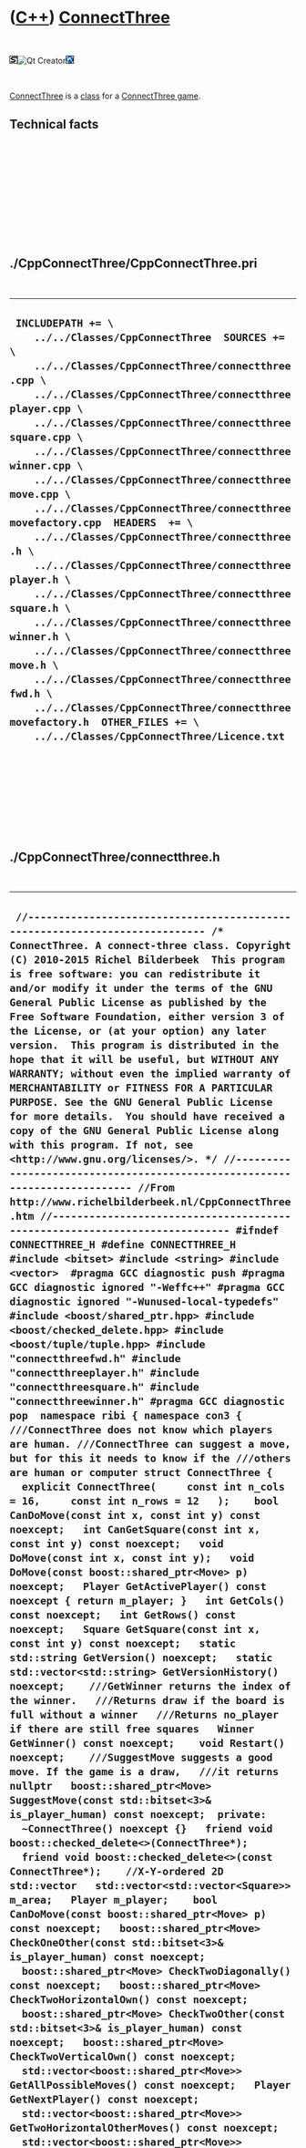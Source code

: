 



 

 

 

 

 

([C++](Cpp.md)) [ConnectThree](CppConnectThree.md)
====================================================

 

![STL](PicStl.png)![Qt
Creator](PicQtCreator.png)![Lubuntu](PicLubuntu.png)

 

[ConnectThree](CppConnectThree.md) is a [class](CppClass.md) for a
[ConnectThree game](GameConnectThree.md).

Technical facts
---------------

 

 

 

 

 

 

./CppConnectThree/CppConnectThree.pri
-------------------------------------

 

  ------------------------------------------------------------------------------------------------------------------------------------------------------------------------------------------------------------------------------------------------------------------------------------------------------------------------------------------------------------------------------------------------------------------------------------------------------------------------------------------------------------------------------------------------------------------------------------------------------------------------------------------------------------------------------------------------------------------------------------------------------------------------------------------------------------------------------------------------------------------------------------------------------------------------
  ` INCLUDEPATH += \     ../../Classes/CppConnectThree  SOURCES += \     ../../Classes/CppConnectThree/connectthree.cpp \     ../../Classes/CppConnectThree/connectthreeplayer.cpp \     ../../Classes/CppConnectThree/connectthreesquare.cpp \     ../../Classes/CppConnectThree/connectthreewinner.cpp \     ../../Classes/CppConnectThree/connectthreemove.cpp \     ../../Classes/CppConnectThree/connectthreemovefactory.cpp  HEADERS  += \     ../../Classes/CppConnectThree/connectthree.h \     ../../Classes/CppConnectThree/connectthreeplayer.h \     ../../Classes/CppConnectThree/connectthreesquare.h \     ../../Classes/CppConnectThree/connectthreewinner.h \     ../../Classes/CppConnectThree/connectthreemove.h \     ../../Classes/CppConnectThree/connectthreefwd.h \     ../../Classes/CppConnectThree/connectthreemovefactory.h  OTHER_FILES += \     ../../Classes/CppConnectThree/Licence.txt`
  ------------------------------------------------------------------------------------------------------------------------------------------------------------------------------------------------------------------------------------------------------------------------------------------------------------------------------------------------------------------------------------------------------------------------------------------------------------------------------------------------------------------------------------------------------------------------------------------------------------------------------------------------------------------------------------------------------------------------------------------------------------------------------------------------------------------------------------------------------------------------------------------------------------------------

 

 

 

 

 

./CppConnectThree/connectthree.h
--------------------------------

 

  -----------------------------------------------------------------------------------------------------------------------------------------------------------------------------------------------------------------------------------------------------------------------------------------------------------------------------------------------------------------------------------------------------------------------------------------------------------------------------------------------------------------------------------------------------------------------------------------------------------------------------------------------------------------------------------------------------------------------------------------------------------------------------------------------------------------------------------------------------------------------------------------------------------------------------------------------------------------------------------------------------------------------------------------------------------------------------------------------------------------------------------------------------------------------------------------------------------------------------------------------------------------------------------------------------------------------------------------------------------------------------------------------------------------------------------------------------------------------------------------------------------------------------------------------------------------------------------------------------------------------------------------------------------------------------------------------------------------------------------------------------------------------------------------------------------------------------------------------------------------------------------------------------------------------------------------------------------------------------------------------------------------------------------------------------------------------------------------------------------------------------------------------------------------------------------------------------------------------------------------------------------------------------------------------------------------------------------------------------------------------------------------------------------------------------------------------------------------------------------------------------------------------------------------------------------------------------------------------------------------------------------------------------------------------------------------------------------------------------------------------------------------------------------------------------------------------------------------------------------------------------------------------------------------------------------------------------------------------------------------------------------------------------------------------------------------------------------------------------------------------------------------------------------------------------------------------------------------------------------------------------------------------------------------------------------------------------------------------------------------------------------------------------------------------------------------------------------------------------------------------------------------------------------------------------------------------------------------------------------------------------------------------------------------------------------------------------------------------------------------------------------------------------------------------------------------------------------------------------------------------------------------------------------------------------------------------------------------------------------------------------------------------------------------------------------------------------------------------------------------------------------------------------------------------------------------------------------------------------------------------------------------------------------------------------------------------------------------------------------------------------------
  ` //--------------------------------------------------------------------------- /* ConnectThree. A connect-three class. Copyright (C) 2010-2015 Richel Bilderbeek  This program is free software: you can redistribute it and/or modify it under the terms of the GNU General Public License as published by the Free Software Foundation, either version 3 of the License, or (at your option) any later version.  This program is distributed in the hope that it will be useful, but WITHOUT ANY WARRANTY; without even the implied warranty of MERCHANTABILITY or FITNESS FOR A PARTICULAR PURPOSE. See the GNU General Public License for more details.  You should have received a copy of the GNU General Public License along with this program. If not, see <http://www.gnu.org/licenses/>. */ //--------------------------------------------------------------------------- //From http://www.richelbilderbeek.nl/CppConnectThree.htm //--------------------------------------------------------------------------- #ifndef CONNECTTHREE_H #define CONNECTTHREE_H  #include <bitset> #include <string> #include <vector>  #pragma GCC diagnostic push #pragma GCC diagnostic ignored "-Weffc++" #pragma GCC diagnostic ignored "-Wunused-local-typedefs" #include <boost/shared_ptr.hpp> #include <boost/checked_delete.hpp> #include <boost/tuple/tuple.hpp> #include "connectthreefwd.h" #include "connectthreeplayer.h" #include "connectthreesquare.h" #include "connectthreewinner.h" #pragma GCC diagnostic pop  namespace ribi { namespace con3 {  ///ConnectThree does not know which players are human. ///ConnectThree can suggest a move, but for this it needs to know if the ///others are human or computer struct ConnectThree {   explicit ConnectThree(     const int n_cols = 16,     const int n_rows = 12   );    bool CanDoMove(const int x, const int y) const noexcept;   int CanGetSquare(const int x, const int y) const noexcept;   void DoMove(const int x, const int y);   void DoMove(const boost::shared_ptr<Move> p) noexcept;   Player GetActivePlayer() const noexcept { return m_player; }   int GetCols() const noexcept;   int GetRows() const noexcept;   Square GetSquare(const int x, const int y) const noexcept;   static std::string GetVersion() noexcept;   static std::vector<std::string> GetVersionHistory() noexcept;    ///GetWinner returns the index of the winner.   ///Returns draw if the board is full without a winner   ///Returns no_player if there are still free squares   Winner GetWinner() const noexcept;    void Restart() noexcept;    ///SuggestMove suggests a good move. If the game is a draw,   ///it returns nullptr   boost::shared_ptr<Move> SuggestMove(const std::bitset<3>& is_player_human) const noexcept;  private:   ~ConnectThree() noexcept {}   friend void boost::checked_delete<>(ConnectThree*);   friend void boost::checked_delete<>(const ConnectThree*);    //X-Y-ordered 2D std::vector   std::vector<std::vector<Square>> m_area;   Player m_player;    bool CanDoMove(const boost::shared_ptr<Move> p) const noexcept;   boost::shared_ptr<Move> CheckOneOther(const std::bitset<3>& is_player_human) const noexcept;   boost::shared_ptr<Move> CheckTwoDiagonally() const noexcept;   boost::shared_ptr<Move> CheckTwoHorizontalOwn() const noexcept;   boost::shared_ptr<Move> CheckTwoOther(const std::bitset<3>& is_player_human) const noexcept;   boost::shared_ptr<Move> CheckTwoVerticalOwn() const noexcept;   std::vector<boost::shared_ptr<Move>> GetAllPossibleMoves() const noexcept;   Player GetNextPlayer() const noexcept;   std::vector<boost::shared_ptr<Move>> GetTwoHorizontalOtherMoves() const noexcept;   std::vector<boost::shared_ptr<Move>> GetTwoVerticalOtherMoves() const noexcept;   bool IsPlayerHuman(const Player player, const std::bitset<3>& is_player_human) const noexcept;   boost::shared_ptr<Move> MakeRandomMove() const noexcept;   Square PlayerToSquare(const Player player) const noexcept;   Player SquareToPlayer(const Square square) const noexcept;   Winner SquareToWinner(const Square square) const noexcept;   #ifndef NDEBUG   static void Test() noexcept;   #endif };  std::ostream& operator<<(std::ostream& os, const ConnectThree& c);  } //~namespace con3 } //~namespace ribi  #endif // CONNECTTHREE_H`
  -----------------------------------------------------------------------------------------------------------------------------------------------------------------------------------------------------------------------------------------------------------------------------------------------------------------------------------------------------------------------------------------------------------------------------------------------------------------------------------------------------------------------------------------------------------------------------------------------------------------------------------------------------------------------------------------------------------------------------------------------------------------------------------------------------------------------------------------------------------------------------------------------------------------------------------------------------------------------------------------------------------------------------------------------------------------------------------------------------------------------------------------------------------------------------------------------------------------------------------------------------------------------------------------------------------------------------------------------------------------------------------------------------------------------------------------------------------------------------------------------------------------------------------------------------------------------------------------------------------------------------------------------------------------------------------------------------------------------------------------------------------------------------------------------------------------------------------------------------------------------------------------------------------------------------------------------------------------------------------------------------------------------------------------------------------------------------------------------------------------------------------------------------------------------------------------------------------------------------------------------------------------------------------------------------------------------------------------------------------------------------------------------------------------------------------------------------------------------------------------------------------------------------------------------------------------------------------------------------------------------------------------------------------------------------------------------------------------------------------------------------------------------------------------------------------------------------------------------------------------------------------------------------------------------------------------------------------------------------------------------------------------------------------------------------------------------------------------------------------------------------------------------------------------------------------------------------------------------------------------------------------------------------------------------------------------------------------------------------------------------------------------------------------------------------------------------------------------------------------------------------------------------------------------------------------------------------------------------------------------------------------------------------------------------------------------------------------------------------------------------------------------------------------------------------------------------------------------------------------------------------------------------------------------------------------------------------------------------------------------------------------------------------------------------------------------------------------------------------------------------------------------------------------------------------------------------------------------------------------------------------------------------------------------------------------------------------------------------------------------------------------

 

 

 

 

 

./CppConnectThree/connectthree.cpp
----------------------------------

 

  ----------------------------------------------------------------------------------------------------------------------------------------------------------------------------------------------------------------------------------------------------------------------------------------------------------------------------------------------------------------------------------------------------------------------------------------------------------------------------------------------------------------------------------------------------------------------------------------------------------------------------------------------------------------------------------------------------------------------------------------------------------------------------------------------------------------------------------------------------------------------------------------------------------------------------------------------------------------------------------------------------------------------------------------------------------------------------------------------------------------------------------------------------------------------------------------------------------------------------------------------------------------------------------------------------------------------------------------------------------------------------------------------------------------------------------------------------------------------------------------------------------------------------------------------------------------------------------------------------------------------------------------------------------------------------------------------------------------------------------------------------------------------------------------------------------------------------------------------------------------------------------------------------------------------------------------------------------------------------------------------------------------------------------------------------------------------------------------------------------------------------------------------------------------------------------------------------------------------------------------------------------------------------------------------------------------------------------------------------------------------------------------------------------------------------------------------------------------------------------------------------------------------------------------------------------------------------------------------------------------------------------------------------------------------------------------------------------------------------------------------------------------------------------------------------------------------------------------------------------------------------------------------------------------------------------------------------------------------------------------------------------------------------------------------------------------------------------------------------------------------------------------------------------------------------------------------------------------------------------------------------------------------------------------------------------------------------------------------------------------------------------------------------------------------------------------------------------------------------------------------------------------------------------------------------------------------------------------------------------------------------------------------------------------------------------------------------------------------------------------------------------------------------------------------------------------------------------------------------------------------------------------------------------------------------------------------------------------------------------------------------------------------------------------------------------------------------------------------------------------------------------------------------------------------------------------------------------------------------------------------------------------------------------------------------------------------------------------------------------------------------------------------------------------------------------------------------------------------------------------------------------------------------------------------------------------------------------------------------------------------------------------------------------------------------------------------------------------------------------------------------------------------------------------------------------------------------------------------------------------------------------------------------------------------------------------------------------------------------------------------------------------------------------------------------------------------------------------------------------------------------------------------------------------------------------------------------------------------------------------------------------------------------------------------------------------------------------------------------------------------------------------------------------------------------------------------------------------------------------------------------------------------------------------------------------------------------------------------------------------------------------------------------------------------------------------------------------------------------------------------------------------------------------------------------------------------------------------------------------------------------------------------------------------------------------------------------------------------------------------------------------------------------------------------------------------------------------------------------------------------------------------------------------------------------------------------------------------------------------------------------------------------------------------------------------------------------------------------------------------------------------------------------------------------------------------------------------------------------------------------------------------------------------------------------------------------------------------------------------------------------------------------------------------------------------------------------------------------------------------------------------------------------------------------------------------------------------------------------------------------------------------------------------------------------------------------------------------------------------------------------------------------------------------------------------------------------------------------------------------------------------------------------------------------------------------------------------------------------------------------------------------------------------------------------------------------------------------------------------------------------------------------------------------------------------------------------------------------------------------------------------------------------------------------------------------------------------------------------------------------------------------------------------------------------------------------------------------------------------------------------------------------------------------------------------------------------------------------------------------------------------------------------------------------------------------------------------------------------------------------------------------------------------------------------------------------------------------------------------------------------------------------------------------------------------------------------------------------------------------------------------------------------------------------------------------------------------------------------------------------------------------------------------------------------------------------------------------------------------------------------------------------------------------------------------------------------------------------------------------------------------------------------------------------------------------------------------------------------------------------------------------------------------------------------------------------------------------------------------------------------------------------------------------------------------------------------------------------------------------------------------------------------------------------------------------------------------------------------------------------------------------------------------------------------------------------------------------------------------------------------------------------------------------------------------------------------------------------------------------------------------------------------------------------------------------------------------------------------------------------------------------------------------------------------------------------------------------------------------------------------------------------------------------------------------------------------------------------------------------------------------------------------------------------------------------------------------------------------------------------------------------------------------------------------------------------------------------------------------------------------------------------------------------------------------------------------------------------------------------------------------------------------------------------------------------------------------------------------------------------------------------------------------------------------------------------------------------------------------------------------------------------------------------------------------------------------------------------------------------------------------------------------------------------------------------------------------------------------------------------------------------------------------------------------------------------------------------------------------------------------------------------------------------------------------------------------------------------------------------------------------------------------------------------------------------------------------------------------------------------------------------------------------------------------------------------------------------------------------------------------------------------------------------------------------------------------------------------------------------------------------------------------------------------------------------------------------------------------------------------------------------------------------------------------------------------------------------------------------------------------------------------------------------------------------------------------------------------------------------------------------------------------------------------------------------------------------------------------------------------------------------------------------------------------------------------------------------------------------------------------------------------------------------------------------------------------------------------------------------------------------------------------------------------------------------------------------------------------------------------------------------------------------------------------------------------------------------------------------------------------------------------------------------------------------------------------------------------------------------------------------------------------------------------------------------------------------------------------------------------------------------------------------------------------------------------------------------------------------------------------------------------------------------------------------------------------------------------------------------------------------------------------------------------------------------------------------------------------------------------------------------------------------------------------------------------------------------------------------------------------------------------------------------------------------------------------------------------------------------------------------------------------------------------------------------------------------------------------------------------------------------------------------------------------------------------------------------------------------------------------------------------------------------------------------------------------------------------------------------------------------------------------------------------------------------------------------------------------------------------------------------------------------------------------------------------------------------------------------------------------------------------------------------------------------------------------------------------------------------------------------------------------------------------------------------------------------------------------------------------------------------------------------------------------------------------------------------------------------------------------------------------------------------------------------------------------------------------------------------------------------------------------------------------------------------------------------------------------------------------------------------------------------------------------------------------------------------------------------------------------------------------------------------------------------------------------------------------------------------------------------------------------------------------------------------------------------------------------------------------------------------------------------------------------------------------------------------------------------------------------------------------------------------------------------------------------------------------------------------------------------------------------------------------------------------------------------------------------------------------------------------------------------------------------------------------------------------------------------------------------------------------------------------------------------------------------------------------------------------------------------------------------------------------------------------------------------------------------------------------------------------------------------------------------------------------------------------------------------------------------------------------------------------------------------------------------------------------------------------------------------------------------------------------------------------------------------------------------------------------------------------------------------------------------------------------------------------------------------------------------------------------------------------------------------------------------------------------------------------------------------------------------------------------------------------------------------------------------------------------------------------------------------------------------------------------------------------------------------------------------------------------------------------------------------------------------------------------------------------------------------------------------------------------------------------------------------------------------------------------------------------------------------------------------------------------------------------------------------------------------------------------------------------------------------------------------------------------------------------------------------------------------------------------------------------------------------------------------------------------------------------------------------------------------------------------------------------------------------------------------------------------------------------------------------------------------------------------------------------------------------------------------------------------------------------------------------------------------------------------------------------------------------------------------------------------------------------------------------------------------------------------------------------------------------------------------------------------------------------------------------------------------------------------------------------------------------------------------------------------------------------------------------------------------------------------------------------------------------------------------------------------------------------------------------------------------------------------------------------------------------------------------------------------------------------------------------------------------------------------------------------------------------------------------------------------------------------------------------------------------------------------------------------------------------------------------------------------------------------------------------------------------------------------------------------------------------------------------------------------------------------------------------------------------------------------------------------------------------------------------------------------------------------------------------------------------------------------------------------------------------------------------------------------------------------------------------------------------------------------------------------------------------------------------------------------------------------------------------------------------------------------------------------------------------------------------------------------------------------------------------------------------------------------------------------------------------------------------------------------------------------------------------------------------------------------------------------------------------------------------------------------------------------------------------------------------------------------------------------------------------------------------------------------------------------------------------------------------------------------------------------------------------------------------------------------------------------------------------------------------------------------------------------------------------------------------------------------------------------------------------------------------------------------------------------------------------------------------------------------------------------------------------------------------------------------------------------------------------------------------------------------------------------------------------------------------------------------------------------------------------------------------------------------------------------------------------------------------------------------------------------------------------------------------------------------------------------------------------------------------------------------------------------------------------------------------------------------------------------------------------------------------------------------------------------------------------------------------------------------------------------------------------------------------------------------------------------------------------------------------------------------------------------------------------------------------------------------------------------------------------------------------------------------------------------------------------------------------------------------------------------------------------------------------------------------------------------------------------------------------------------------------------------------------------------------------------------------------------------------------------------------------------------------------------------------------------------------------------------------------------------------------------------------------------------------------------------------------------------------------------------------------------------------------------------------------------------------------------------------------------------------------------------------------------------------------------------------------------------------------------------------------------------------------------------------------------------------------------------------------------------------------------------------------------------------------------------------------------------------------------------------------------------------------------------------------------------------------------------------------------------------------------------------------------------------------------------------------------------------------------------------------------------------------------------------------------------------------------------------------------------------------------------------------------------------------------------------------------------------------------------------------------------------------------------------------------------------------------------------------------------------------------
  ` //--------------------------------------------------------------------------- /* ConnectThree. A connect-three class. Copyright (C) 2010-2015 Richel Bilderbeek  This program is free software: you can redistribute it and/or modify it under the terms of the GNU General Public License as published by the Free Software Foundation, either version 3 of the License, or (at your option) any later version.  This program is distributed in the hope that it will be useful, but WITHOUT ANY WARRANTY; without even the implied warranty of MERCHANTABILITY or FITNESS FOR A PARTICULAR PURPOSE. See the GNU General Public License for more details.  You should have received a copy of the GNU General Public License along with this program. If not, see <http://www.gnu.org/licenses/>. */ //--------------------------------------------------------------------------- //From http://www.richelbilderbeek.nl/CppConnectThree.htm //--------------------------------------------------------------------------- #pragma GCC diagnostic push #pragma GCC diagnostic ignored "-Weffc++" #pragma GCC diagnostic ignored "-Wunused-local-typedefs" #include "connectthree.h"  #include <algorithm> #include <cassert> #include <ctime> #include <iostream>  #include <boost/scoped_ptr.hpp>  #include "connectthreemove.h" #include "connectthreemovefactory.h" #include "trace.h" #pragma GCC diagnostic pop  ribi::con3::ConnectThree::ConnectThree(   const int n_cols,   const int n_rows ) : m_area(n_cols, std::vector<Square>(n_rows,Square::empty)),     m_player(Player::player1) {   #ifndef NDEBUG   Test();   #endif    Restart();    assert(n_rows > 1); //Sure, a 2x2 board is useless, but should work   assert(n_cols > 1); //Sure, a 2x2 board is useless, but should work   assert(GetCols() == n_cols);   assert(GetRows() == n_rows); }  bool ribi::con3::ConnectThree::CanDoMove(const int x, const int y) const noexcept {   return CanGetSquare(x,y)     && m_area[x][y] == Square::empty; }  bool ribi::con3::ConnectThree::CanDoMove(const boost::shared_ptr<Move> p) const noexcept {   return p && CanDoMove(p->GetX(), p->GetY()); }  int ribi::con3::ConnectThree::CanGetSquare(const int x, const int y) const noexcept {   return        x >= 0     && x <  GetCols()     && y >= 0     && y <  GetRows()   ; }  void ribi::con3::ConnectThree::DoMove(const int x, const int y) {   assert(CanDoMove(x,y));   m_area[x][y] = PlayerToSquare(m_player);   m_player = GetNextPlayer(); }  void ribi::con3::ConnectThree::DoMove(const boost::shared_ptr<Move> p) noexcept {   assert(CanDoMove(p));   DoMove(p->GetX(),p->GetY()); }  ribi::con3::Square ribi::con3::ConnectThree::GetSquare(const int x, const int y) const noexcept {   assert(CanGetSquare(x,y));   assert(!m_area.empty());   assert(x >= 0);   assert(x < static_cast<int>(m_area.size()));   assert(y >= 0);   #ifndef NDEBUG   if (y >= static_cast<int>(m_area[x].size()))   {     TRACE("ERROR");     TRACE(y);     TRACE(m_area.size());     TRACE(m_area[x].size());     TRACE("BREAK");   }   #endif   assert(y < static_cast<int>(m_area[x].size()));   return m_area[x][y]; }  std::string ribi::con3::ConnectThree::GetVersion() noexcept {   return "1.4"; }  std::vector<std::string> ribi::con3::ConnectThree::GetVersionHistory() noexcept {   return {     "2010-12-28: version 0.1: initial seperation of game logic from GUI",     "2011-01-09: version 0.2: converted square values to enum constant, fixed small constructor bug",     "2011-01-11: version 1.0: added that the game can end in a draw. First tested and debugged version",     "2011-04-19: version 1.1: added Restart member function, removed m_is_player_human",     "2014-02-13: version 1.2: improved interface",     "2014-06-30: version 1.3: fixed bug in ribi::con3::ConnectThree::DoMove",     "2014-07-21: version 1.4: fixed another bug"   }; }  ribi::con3::Winner ribi::con3::ConnectThree::GetWinner() const noexcept {   const int n_rows = GetRows();   for (int y=0; y!=n_rows; ++y)   {     const int n_cols = GetCols();     for (int x=0; x!=n_cols; ++x)     {       if (m_area[x][y] == Square::empty) continue;       //Horizontal       if (x + 2 < n_cols         && m_area[x  ][y] == m_area[x+1][y]         && m_area[x+1][y] == m_area[x+2][y])       {         return SquareToWinner(m_area[x][y]);       }       //Vertical       if (y + 2 < n_rows         && m_area[x][y  ] == m_area[x][y+1]         && m_area[x][y+1] == m_area[x][y+2])       {         return SquareToWinner(m_area[x][y]);       }     }   }   //Check for draw   {     if (!MakeRandomMove())     {       return Winner::draw;     }   }   return Winner::no_winner; }  /* bool ribi::con3::ConnectThree::IsInvalidMove(const Move& p) noexcept {   const Move q = CreateInvalidMove();   return        p.get<0>() == q.get<0>()     && p.get<1>() == q.get<1>()     && p.get<2>() == q.get<2>(); } */  boost::shared_ptr<ribi::con3::Move> ribi::con3::ConnectThree::SuggestMove(const std::bitset<3>& is_player_human) const noexcept {   //const std::bitset<3>& is_player_human   if (CanDoMove(CheckTwoHorizontalOwn())) return CheckTwoHorizontalOwn();   if (CanDoMove(CheckTwoVerticalOwn())) return CheckTwoVerticalOwn();   if (CanDoMove(CheckTwoOther(is_player_human))) return CheckTwoOther(is_player_human);   if (CanDoMove(CheckTwoDiagonally())) return CheckTwoDiagonally();   if (CanDoMove(CheckOneOther(is_player_human))) return CheckOneOther(is_player_human);   return MakeRandomMove(); }  boost::shared_ptr<ribi::con3::Move> ribi::con3::ConnectThree::CheckTwoHorizontalOwn() const noexcept {   const int n_rows = GetRows();   for (int y=0; y!=n_rows; ++y)   {     const int n_cols = GetCols();     for (int x=0; x!=n_cols-1; ++x) //-1 to prevent out of range     {       //Two consequtive selfs       if (m_area[x][y] == PlayerToSquare(m_player) && m_area[x+1][y] == PlayerToSquare(m_player))       {         if (x >= 1)         {           if (m_area[x-1][y] == Square::empty)           {             const boost::shared_ptr<Move> p { MoveFactory().Create(x-1,y,m_player) };             assert(CanDoMove(p));             return p;           }         }         if (x < n_cols-2 && m_area[x+2][y] == Square::empty)         {           const boost::shared_ptr<Move> p { MoveFactory().Create(x+2,y,m_player) };           assert(CanDoMove(p));           return p;         }       }       //Perhaps a gap?       if (x < n_cols-2)       {         if (m_area[x][y] == PlayerToSquare(m_player) && m_area[x+1][y] == Square::empty && m_area[x+2][y] == PlayerToSquare(m_player))         {           const boost::shared_ptr<Move> p { MoveFactory().Create(x+1,y,m_player) };           assert(CanDoMove(p));           return p;         }       }     }   }   return nullptr; }  boost::shared_ptr<ribi::con3::Move> ribi::con3::ConnectThree::CheckTwoVerticalOwn() const noexcept {   const int n_rows = GetRows();   assert(n_rows > 1);   for (int y=0; y!=n_rows-1; ++y) //-1 to prevent out of range   {     const int n_cols = GetCols();     assert(n_cols > 1);     for (int x=0; x!=n_cols; ++x)     {       //Two consequtive selfs?       if (m_area[x][y] == PlayerToSquare(m_player) && m_area[x][y+1] == PlayerToSquare(m_player))       {         if (y >= 1)         {           if (m_area[x][y-1] == Square::empty)           {             const boost::shared_ptr<Move> p { MoveFactory().Create(x,y-1,m_player) };             assert(CanDoMove(p));             return p;           }         }         if (y < n_rows-2)         {           if (m_area[x][y+2] == Square::empty)           {             const boost::shared_ptr<Move> p { MoveFactory().Create(x,y+2,m_player) };             assert(CanDoMove(p));             return p;           }         }       }       //Perhaps a gap?       if (y < n_rows-2)       {         if (m_area[x][y] == PlayerToSquare(m_player) && m_area[x][y+1] == Square::empty && m_area[x][y+2] == PlayerToSquare(m_player))         {           const boost::shared_ptr<Move> p { MoveFactory().Create(x,y+1,m_player) };           assert(CanDoMove(p));           return p;         }       }     }   }   return nullptr; }  boost::shared_ptr<ribi::con3::Move> ribi::con3::ConnectThree::CheckTwoOther(const std::bitset<3>& is_player_human) const noexcept {   const auto moves(GetAllPossibleMoves());    const int nMoves = moves.size();   if (nMoves==0) return nullptr;    {     //Get anti-human moves     std::vector<boost::shared_ptr<Move>> v;     for(const auto m: moves)     {       assert(CanDoMove(m));       //Player is human       if (IsPlayerHuman(m->GetPlayer(),is_player_human))       {         v.push_back(m);       }     }     //If there are anti-player moves, choose one at random     if (!v.empty())     {       const auto move = v[std::rand() % v.size()];       assert(CanDoMove(move));       return move;     }   }   {     //Get moves anti-next-player     const Player next_player_index = GetNextPlayer();     std::vector<boost::shared_ptr<Move>> v;     for(const auto& move: moves)     {       assert(CanDoMove(move));       if (move->GetPlayer() == next_player_index)         v.push_back(move);     }     //If there are anti-next-player moves, choose one at random     if (!v.empty())     {       const auto move = v[std::rand() % v.size()];       assert(CanDoMove(move));       return move;     }   }   //Choose a move at random   {     const auto move = moves[std::rand() % moves.size()];     assert(CanDoMove(move));     return move;   } }  //const boost::shared_ptr<ribi::con3::Move> ribi::con3::ConnectThree::CreateInvalidMove() noexcept //{ //  return nullptr; //}  ///GetAllPossibleMoves returns all possible moves. //boost::get<0>: x coordinat //boost::get<1>: y coordinat //boost::get<2>: player that would dislike this move std::vector<boost::shared_ptr<ribi::con3::Move>>   ribi::con3::ConnectThree::GetAllPossibleMoves() const noexcept {   std::vector<boost::shared_ptr<ribi::con3::Move>> v(GetTwoHorizontalOtherMoves());   const std::vector<boost::shared_ptr<ribi::con3::Move>> w(GetTwoVerticalOtherMoves());   std::copy(w.begin(),w.end(),std::back_inserter(v));   return v; }  std::vector<boost::shared_ptr<ribi::con3::Move>> ribi::con3::ConnectThree::GetTwoHorizontalOtherMoves() const noexcept {   const int n_rows = GetRows();   std::vector<boost::shared_ptr<ribi::con3::Move>> moves;   for (int y=0; y!=n_rows; ++y)   {     const int n_cols = GetCols();     for (int x=0; x!=n_cols-1; ++x) //-1 to prevent out of range     {       //Check consequtive       if (m_area[x][y]!=Square::empty && m_area[x][y] == m_area[x+1][y])       {         //Check A X B         if (x > 0 && m_area[x-1][y] == Square::empty)         {           const boost::shared_ptr<Move> m { MoveFactory().Create(             x-1,y,SquareToPlayer(m_area[x][y]))           };           assert(CanDoMove(m));           moves.push_back(m);         }         //Check X B C         if (x < n_cols-2 && m_area[x+2][y] == Square::empty)         {           const boost::shared_ptr<Move> m { MoveFactory().Create(             x+2,y,SquareToPlayer(m_area[x][y]))           };           assert(CanDoMove(m));           moves.push_back(m);         }       }       //Check gap, also X B C       if (m_area[x][y] != Square::empty && x + 2 < n_cols && m_area[x+1][y] == Square::empty && m_area[x][y] == m_area[x+2][y])       {         const boost::shared_ptr<Move> m { MoveFactory().Create(           x+1,y,SquareToPlayer(m_area[x][y]))         };         assert(CanDoMove(m));         moves.push_back(m);       }      }   }   return moves; }  //A X B C (x is focus of for loop) std::vector<boost::shared_ptr<ribi::con3::Move>>   ribi::con3::ConnectThree::GetTwoVerticalOtherMoves() const noexcept {   const int n_rows = GetRows();   std::vector<boost::shared_ptr<Move>> v;    for (int y=0; y!=n_rows-1; ++y) //-1 to prevent out of range   {     const int n_cols = GetCols();     for (int x=0; x!=n_cols; ++x)     {       //Check consequtive       if (m_area[x][y] != Square::empty && m_area[x][y] == m_area[x][y+1])       {         //Check A X B         if (y > 0 && m_area[x][y-1] == Square::empty)         {           const boost::shared_ptr<Move> m { MoveFactory().Create(             x,y-1,SquareToPlayer(m_area[x][y]))           };           assert(CanDoMove(m));           v.push_back(m);         }         //Check X B C         if (y < n_rows-2 && m_area[x][y+2] == Square::empty)         {           const boost::shared_ptr<Move> m { MoveFactory().Create(             x,y+2,SquareToPlayer(m_area[x][y]))           };           assert(CanDoMove(m));           v.push_back(m);         }       }       //Check gap, also X B C       if (m_area[x][y] != Square::empty && y < n_rows && m_area[x][y+1] == Square::empty && m_area[x][y] == m_area[x][y+2])       {         const boost::shared_ptr<Move> m { MoveFactory().Create(           x,y+1,SquareToPlayer(m_area[x][y]))         };         assert(CanDoMove(m));         v.push_back(m);       }     }   }   return v; }  boost::shared_ptr<ribi::con3::Move> ribi::con3::ConnectThree::CheckTwoDiagonally() const noexcept {   std::vector<boost::shared_ptr<Move>> v;    const int n_rows = GetRows();   for (int y=0; y!=n_rows-1; ++y) //-1 To prevent out of range   {     const int n_cols = GetCols();     for (int x=0; x!=n_cols-1; ++x) //-1 to prevent out of range     {       if (m_area[x][y] == PlayerToSquare(m_player) && m_area[x+1][y+1] == PlayerToSquare(m_player))       {         if (m_area[x+1][y] == Square::empty)         {           const boost::shared_ptr<Move> m { MoveFactory().Create(             x+1,y,SquareToPlayer(m_area[x][y]))           };           assert(CanDoMove(m));           v.push_back(m);         }         if (m_area[x][y+1] == Square::empty)         {           const boost::shared_ptr<Move> m { MoveFactory().Create(             x,y+1,SquareToPlayer(m_area[x][y]))           };           assert(CanDoMove(m));           v.push_back(m);         }       }     }   }   if (v.empty()) return nullptr;   const auto m = v[std::rand() % v.size()];   assert(CanDoMove(m));   return m; }  boost::shared_ptr<ribi::con3::Move> ribi::con3::ConnectThree::CheckOneOther(const std::bitset<3>& is_player_human) const noexcept {   std::vector<boost::shared_ptr<Move>> v;    const int n_rows = GetRows();    for (int y=0; y!=n_rows; ++y)   {     const int n_cols = GetCols();     for (int x=0; x!=n_cols; ++x)     {       if (m_area[x][y] != Square::empty)       {         if (y >= 1 && m_area[x][y-1] == Square::empty)         {           const boost::shared_ptr<Move> m { MoveFactory().Create(             x,y-1,SquareToPlayer(m_area[x][y]))           };           assert(CanDoMove(m));           v.push_back(m);         }         if (y < n_rows-1)         {           if (m_area[x][y+1] == Square::empty)           {             const boost::shared_ptr<Move> m { MoveFactory().Create(               x,y+1,SquareToPlayer(m_area[x][y]))             };             assert(CanDoMove(m));             v.push_back(m);           }         }         if (x >= 1)         {           if (m_area[x-1][y] == Square::empty)           {             const boost::shared_ptr<Move> m { MoveFactory().Create(               x-1,y,SquareToPlayer(m_area[x][y]))             };             assert(CanDoMove(m));             v.push_back(m);           }         }         if (x < n_cols-1)         {           if (m_area[x+1][y] == Square::empty)           {             const boost::shared_ptr<Move> m { MoveFactory().Create(               x+1,y,SquareToPlayer(m_area[x][y]))             };             assert(CanDoMove(m));             v.push_back(m);           }         }       }     }   }   if (v.empty()) return nullptr;    {     //Get anti-human moves     std::vector<boost::shared_ptr<Move>> w;     for(const auto m: v)     {       assert(CanDoMove(m));       if (IsPlayerHuman(m->GetPlayer(),is_player_human))         w.push_back(m);     }     //If there are anti-player moves, choose one at random     if (!w.empty())     {       const auto m = w[std::rand() % w.size()]; //ex-bug ('w.size()' was 'v.size()')       assert(CanDoMove(m));       return m;     }   }    {     //Get moves anti-next-player     const Player next_player_index = GetNextPlayer();     std::vector<boost::shared_ptr<Move>> w;     for(const auto m: v)     {       assert(CanDoMove(m));       if (m->GetPlayer() == next_player_index)         w.push_back(m);     }     //If there are anti-next-player moves, choose one at random     if (!w.empty())     {       const auto m = w[std::rand() % w.size()];       assert(CanDoMove(m));       return m;     }   }   //Choose a move at random   {     const auto m = v[std::rand() % v.size()];     assert(CanDoMove(m));     return m;   } }  boost::shared_ptr<ribi::con3::Move> ribi::con3::ConnectThree::MakeRandomMove() const noexcept {   std::vector<boost::shared_ptr<Move>> v;   const int n_cols = GetCols();   const int n_rows = GetRows();    for (int y=0; y!=n_rows; ++y)   {     for (int x=0; x!=n_cols; ++x)     {       if (this->GetSquare(x,y) == Square::empty)       {         const boost::shared_ptr<Move> m { MoveFactory().Create(           x,y,m_player)         };         assert(CanDoMove(m));         v.push_back(m);       }     }   }   if (v.empty())   {     return nullptr;   }   const int index = std::rand() % v.size();   return v[index]; }  int ribi::con3::ConnectThree::GetCols() const noexcept {   assert(!m_area.empty());   return m_area.size(); }  ribi::con3::Player ribi::con3::ConnectThree::GetNextPlayer() const noexcept {   return ribi::con3::GetNextPlayer(m_player); }  int ribi::con3::ConnectThree::GetRows() const noexcept {   assert(!m_area.empty());   return m_area[0].size(); }  bool ribi::con3::ConnectThree::IsPlayerHuman(const Player player, const std::bitset<3>& is_player_human) const noexcept {   switch (player)   {     case Player::player1: return is_player_human[0];     case Player::player2: return is_player_human[1];     case Player::player3: return is_player_human[2];     default:       assert(!"Should not get here");       throw std::logic_error("Unknown value of player");   } }  ribi::con3::Square ribi::con3::ConnectThree::PlayerToSquare(const Player player) const noexcept {   switch (player)   {     case Player::player1: return Square::player1;     case Player::player2: return Square::player2;     case Player::player3: return Square::player3;     default:       assert(!"Should not get here");       throw std::logic_error("Unknown player");   } }   void ribi::con3::ConnectThree::Restart() noexcept {   m_area = std::vector<std::vector<Square> >(GetCols(),     std::vector<Square>(GetRows(),Square::empty));   m_player = Player::player1; }  ribi::con3::Player ribi::con3::ConnectThree::SquareToPlayer(const Square square) const noexcept {   switch (square)   {     case Square::player1: return Player::player1;     case Square::player2: return Player::player2;     case Square::player3: return Player::player3;     default:       assert(!"Should not get here");       throw std::logic_error("Unknown Square");   } }  ribi::con3::Winner ribi::con3::ConnectThree::SquareToWinner(const Square square) const noexcept {   switch (square)   {     case Square::player1: return Winner::player1;     case Square::player2: return Winner::player2;     case Square::player3: return Winner::player3;     default:       assert(!"Should not get here");       throw std::logic_error("Unknown Square");   } }  #ifndef NDEBUG void ribi::con3::ConnectThree::Test() noexcept {   {     static bool is_tested{false};     if (is_tested) return;     is_tested = true;   }   //Can a 2x2 game be played without exceptions thrown   const int n_rows = 2;   const int n_cols = 2;   std::bitset<3> is_player_human;   is_player_human[0] = true;   is_player_human[1] = true;   is_player_human[2] = true;   ConnectThree c(n_cols,n_rows);   assert(c.GetCols() == n_cols);   assert(c.GetRows() == n_rows);   assert(c.GetActivePlayer() == Player::player1);   assert( c.CanDoMove(0,0));   assert( c.CanDoMove(0,1));   assert( c.CanDoMove(1,0));   assert( c.CanDoMove(1,1));   assert(!c.CanDoMove(0,n_rows));   assert(!c.CanDoMove(n_rows,0));   assert(c.SuggestMove(is_player_human));   assert(c.GetWinner() == Winner::no_winner); //No winner yet   c.DoMove(0,0);   assert(c.GetActivePlayer() == Player::player2);   assert(!c.CanDoMove(0,0));   assert( c.CanDoMove(0,1));   assert( c.CanDoMove(1,0));   assert( c.CanDoMove(1,1));   assert(c.SuggestMove(is_player_human));   assert(c.GetWinner() == Winner::no_winner); //No winner yet   c.DoMove(0,1);   assert(c.GetActivePlayer() == Player::player3);   assert(!c.CanDoMove(0,0));   assert(!c.CanDoMove(0,1));   assert( c.CanDoMove(1,0));   assert( c.CanDoMove(1,1));   assert(c.SuggestMove(is_player_human));   assert(c.GetWinner() == Winner::no_winner); //No winner yet   c.DoMove(1,0);   assert(c.GetActivePlayer() == Player::player1);   assert(!c.CanDoMove(0,0));   assert(!c.CanDoMove(0,1));   assert(!c.CanDoMove(1,0));   assert( c.CanDoMove(1,1));   assert(c.SuggestMove(is_player_human));   assert(c.GetWinner() == Winner::no_winner); //No winner yet   c.DoMove(1,1);   assert(c.GetActivePlayer() == Player::player2);   assert(!c.CanDoMove(0,0));   assert(!c.CanDoMove(0,1));   assert(!c.CanDoMove(1,0));   assert(!c.CanDoMove(1,1));   assert(!c.SuggestMove(is_player_human));   assert(c.GetWinner() == Winner::draw); } #endif  std::ostream& ribi::con3::operator<<(std::ostream& os, const ribi::con3::ConnectThree& c) {   const int n_cols = c.GetCols();   const int n_rows = c.GetRows();   for (int y=0; y!=n_rows; ++y)   {     for (int x=0; x!=n_cols; ++x)     {       char d = ' ';       switch (c.GetSquare(x,y))       {         case Square::empty  : d = '.'; break;         case Square::player1: d = '1'; break;         case Square::player2: d = '2'; break;         case Square::player3: d = '3'; break;         default: assert(!"Should not get here");       }       os << d;     }     os << '\n';   }   return os; }`
  ----------------------------------------------------------------------------------------------------------------------------------------------------------------------------------------------------------------------------------------------------------------------------------------------------------------------------------------------------------------------------------------------------------------------------------------------------------------------------------------------------------------------------------------------------------------------------------------------------------------------------------------------------------------------------------------------------------------------------------------------------------------------------------------------------------------------------------------------------------------------------------------------------------------------------------------------------------------------------------------------------------------------------------------------------------------------------------------------------------------------------------------------------------------------------------------------------------------------------------------------------------------------------------------------------------------------------------------------------------------------------------------------------------------------------------------------------------------------------------------------------------------------------------------------------------------------------------------------------------------------------------------------------------------------------------------------------------------------------------------------------------------------------------------------------------------------------------------------------------------------------------------------------------------------------------------------------------------------------------------------------------------------------------------------------------------------------------------------------------------------------------------------------------------------------------------------------------------------------------------------------------------------------------------------------------------------------------------------------------------------------------------------------------------------------------------------------------------------------------------------------------------------------------------------------------------------------------------------------------------------------------------------------------------------------------------------------------------------------------------------------------------------------------------------------------------------------------------------------------------------------------------------------------------------------------------------------------------------------------------------------------------------------------------------------------------------------------------------------------------------------------------------------------------------------------------------------------------------------------------------------------------------------------------------------------------------------------------------------------------------------------------------------------------------------------------------------------------------------------------------------------------------------------------------------------------------------------------------------------------------------------------------------------------------------------------------------------------------------------------------------------------------------------------------------------------------------------------------------------------------------------------------------------------------------------------------------------------------------------------------------------------------------------------------------------------------------------------------------------------------------------------------------------------------------------------------------------------------------------------------------------------------------------------------------------------------------------------------------------------------------------------------------------------------------------------------------------------------------------------------------------------------------------------------------------------------------------------------------------------------------------------------------------------------------------------------------------------------------------------------------------------------------------------------------------------------------------------------------------------------------------------------------------------------------------------------------------------------------------------------------------------------------------------------------------------------------------------------------------------------------------------------------------------------------------------------------------------------------------------------------------------------------------------------------------------------------------------------------------------------------------------------------------------------------------------------------------------------------------------------------------------------------------------------------------------------------------------------------------------------------------------------------------------------------------------------------------------------------------------------------------------------------------------------------------------------------------------------------------------------------------------------------------------------------------------------------------------------------------------------------------------------------------------------------------------------------------------------------------------------------------------------------------------------------------------------------------------------------------------------------------------------------------------------------------------------------------------------------------------------------------------------------------------------------------------------------------------------------------------------------------------------------------------------------------------------------------------------------------------------------------------------------------------------------------------------------------------------------------------------------------------------------------------------------------------------------------------------------------------------------------------------------------------------------------------------------------------------------------------------------------------------------------------------------------------------------------------------------------------------------------------------------------------------------------------------------------------------------------------------------------------------------------------------------------------------------------------------------------------------------------------------------------------------------------------------------------------------------------------------------------------------------------------------------------------------------------------------------------------------------------------------------------------------------------------------------------------------------------------------------------------------------------------------------------------------------------------------------------------------------------------------------------------------------------------------------------------------------------------------------------------------------------------------------------------------------------------------------------------------------------------------------------------------------------------------------------------------------------------------------------------------------------------------------------------------------------------------------------------------------------------------------------------------------------------------------------------------------------------------------------------------------------------------------------------------------------------------------------------------------------------------------------------------------------------------------------------------------------------------------------------------------------------------------------------------------------------------------------------------------------------------------------------------------------------------------------------------------------------------------------------------------------------------------------------------------------------------------------------------------------------------------------------------------------------------------------------------------------------------------------------------------------------------------------------------------------------------------------------------------------------------------------------------------------------------------------------------------------------------------------------------------------------------------------------------------------------------------------------------------------------------------------------------------------------------------------------------------------------------------------------------------------------------------------------------------------------------------------------------------------------------------------------------------------------------------------------------------------------------------------------------------------------------------------------------------------------------------------------------------------------------------------------------------------------------------------------------------------------------------------------------------------------------------------------------------------------------------------------------------------------------------------------------------------------------------------------------------------------------------------------------------------------------------------------------------------------------------------------------------------------------------------------------------------------------------------------------------------------------------------------------------------------------------------------------------------------------------------------------------------------------------------------------------------------------------------------------------------------------------------------------------------------------------------------------------------------------------------------------------------------------------------------------------------------------------------------------------------------------------------------------------------------------------------------------------------------------------------------------------------------------------------------------------------------------------------------------------------------------------------------------------------------------------------------------------------------------------------------------------------------------------------------------------------------------------------------------------------------------------------------------------------------------------------------------------------------------------------------------------------------------------------------------------------------------------------------------------------------------------------------------------------------------------------------------------------------------------------------------------------------------------------------------------------------------------------------------------------------------------------------------------------------------------------------------------------------------------------------------------------------------------------------------------------------------------------------------------------------------------------------------------------------------------------------------------------------------------------------------------------------------------------------------------------------------------------------------------------------------------------------------------------------------------------------------------------------------------------------------------------------------------------------------------------------------------------------------------------------------------------------------------------------------------------------------------------------------------------------------------------------------------------------------------------------------------------------------------------------------------------------------------------------------------------------------------------------------------------------------------------------------------------------------------------------------------------------------------------------------------------------------------------------------------------------------------------------------------------------------------------------------------------------------------------------------------------------------------------------------------------------------------------------------------------------------------------------------------------------------------------------------------------------------------------------------------------------------------------------------------------------------------------------------------------------------------------------------------------------------------------------------------------------------------------------------------------------------------------------------------------------------------------------------------------------------------------------------------------------------------------------------------------------------------------------------------------------------------------------------------------------------------------------------------------------------------------------------------------------------------------------------------------------------------------------------------------------------------------------------------------------------------------------------------------------------------------------------------------------------------------------------------------------------------------------------------------------------------------------------------------------------------------------------------------------------------------------------------------------------------------------------------------------------------------------------------------------------------------------------------------------------------------------------------------------------------------------------------------------------------------------------------------------------------------------------------------------------------------------------------------------------------------------------------------------------------------------------------------------------------------------------------------------------------------------------------------------------------------------------------------------------------------------------------------------------------------------------------------------------------------------------------------------------------------------------------------------------------------------------------------------------------------------------------------------------------------------------------------------------------------------------------------------------------------------------------------------------------------------------------------------------------------------------------------------------------------------------------------------------------------------------------------------------------------------------------------------------------------------------------------------------------------------------------------------------------------------------------------------------------------------------------------------------------------------------------------------------------------------------------------------------------------------------------------------------------------------------------------------------------------------------------------------------------------------------------------------------------------------------------------------------------------------------------------------------------------------------------------------------------------------------------------------------------------------------------------------------------------------------------------------------------------------------------------------------------------------------------------------------------------------------------------------------------------------------------------------------------------------------------------------------------------------------------------------------------------------------------------------------------------------------------------------------------------------------------------------------------------------------------------------------------------------------------------------------------------------------------------------------------------------------------------------------------------------------------------------------------------------------------------------------------------------------------------------------------------------------------------------------------------------------------------------------------------------------------------------------------------------------------------------------------------------------------------------------------------------------------------------------------------------------------------------------------------------------------------------------------------------------------------------------------------------------------------------------------------------------------------------------------------------------------------------------------------------------------------------------------------------------------------------------------------------------------------------------------------------------------------------------------------------------------------------------------------------------------------------------------------------------------------------------------------------------------------------------------------------------------------------------------------------------------------------------------------------------------------------------------------------------------------------------------------------------------------------------------------------------------------------------------------------------------------------------------------------------------------------------------------------------------------------------------------------------------------------------------------------------------------------------------------------------------------------------------------------------------------------------------------------------------------------------------------------------------------------------------------------------------------------------------------------------------------------------------------------------------------------------------------------------------------------------------------------------------------------------------------------------------------------------------------------------------------------------------------------------------------------------------------------------------------------------------------------------------------------------------------------------------------------------------------------------------------------------------------------------------------------------------------------------------------------------------------------------------------------------------------------------------------------------------------------------------------------------------------------------------------------------------------------------------------------------------------------------------------------------------------------------------------------------------------------------------------------------------------------------------------------------------------------------------------------------------------------------------------------------------------------------------------------------------------------------------------------------------------------------------------------------------------------------------------------------------------------------------------------------------------------------------------------------------------------------------------------------------------------------------------------------------------------------------------------------------------------------------------------------------------------------------------------------------------------------------------------------------------------------------------------------------------------------------------------------------------------------------------------------------------------------------------------------------------------------------------------------------------------------------------------------------------------------------------------------------------------------------------------------------------------------------------------------------------------------------------------------------------------------------------------------------------------------------------------------------------------------------------------------------------------------------------------------------------------------------------------------------------------------------------------------------------------------------------------------------------------------------------------------------------------------------------------------------------------------------------------------------------------------------------------------------------------------------------------------------------

 

 

 

 

 

./CppConnectThree/connectthreefwd.h
-----------------------------------

 

  -----------------------------------------------------------------------------------------------------------------------------------------------------------------------------------------------------------------------------------------------------------------------------------------------------------------------------------
  ` #ifndef CONNECTTHREEFWD_H #define CONNECTTHREEFWD_H  namespace ribi { namespace con3 {  struct ConnectThreeResources; struct ConnectThreeWidget; struct Move; struct WtConnectThreeGameDialog; struct WtConnectThreeWidget; struct WtSelectPlayerWidget;  } //~namespace con3 } //~namespace ribi  #endif // CONNECTTHREEFWD_H`
  -----------------------------------------------------------------------------------------------------------------------------------------------------------------------------------------------------------------------------------------------------------------------------------------------------------------------------------

 

 

 

 

 

./CppConnectThree/connectthreemove.h
------------------------------------

 

  ----------------------------------------------------------------------------------------------------------------------------------------------------------------------------------------------------------------------------------------------------------------------------------------------------------------------------------------------------------------------------------------------------------------------------------------------------------------------------------------------------------------------------------------------------------------------------------------------------------
  ` #ifndef CONNECTTHREEMOVE_H #define CONNECTTHREEMOVE_H  #include "connectthreeplayer.h"  namespace ribi { namespace con3 {  struct Move {   Move(const int x, const int y, const Player player)     : m_player{player}, m_x{x}, m_y{y} {}    Player GetPlayer() const noexcept { return m_player; }   int GetX() const noexcept { return m_x; }   int GetY() const noexcept { return m_y; }    private:   const Player m_player;   const int m_x;   const int m_y;    #ifndef NDEBUG   static void Test() noexcept;   #endif };  } //~namespace con3 } //~namespace ribi  #endif // CONNECTTHREEMOVE_H`
  ----------------------------------------------------------------------------------------------------------------------------------------------------------------------------------------------------------------------------------------------------------------------------------------------------------------------------------------------------------------------------------------------------------------------------------------------------------------------------------------------------------------------------------------------------------------------------------------------------------

 

 

 

 

 

./CppConnectThree/connectthreemove.cpp
--------------------------------------

 

  -------------------------------------------------------------------------------------------------------------------------------------------------------------------------------------------------------------------------------------------------------------------------------------------------------------------
  ` #include "connectthreemove.h"  #include <cassert>  #include "testtimer.h" #include "trace.h"  #ifndef NDEBUG void ribi::con3::Move::Test() noexcept {   {     static bool is_tested{false};     if (is_tested) return;     is_tested = true;   }   const TestTimer test_timer(__func__,__FILE__,1.0); } #endif`
  -------------------------------------------------------------------------------------------------------------------------------------------------------------------------------------------------------------------------------------------------------------------------------------------------------------------

 

 

 

 

 

./CppConnectThree/connectthreemovefactory.h
-------------------------------------------

 

  -------------------------------------------------------------------------------------------------------------------------------------------------------------------------------------------------------------------------------------------------------------------------------------------------------------------------------------------------------------------------------------------------------------------------------------------------------------------------------------------------------------------------------------------------------------------------------------------------------------------------------------------
  ` #ifndef CONNECTTHREEMOVEFACTORY_H #define CONNECTTHREEMOVEFACTORY_H  #pragma GCC diagnostic push #pragma GCC diagnostic ignored "-Weffc++" #pragma GCC diagnostic ignored "-Wunused-local-typedefs" #include <boost/shared_ptr.hpp> #pragma GCC diagnostic pop  #include "connectthreefwd.h" #include "connectthreeplayer.h"  namespace ribi { namespace con3 {  struct MoveFactory {   const boost::shared_ptr<Move> Create(const int x, const int y, const Player player) const noexcept;    #ifndef NDEBUG   static void Test() noexcept;   #endif };  } //~namespace con3 } //~namespace ribi  #endif // CONNECTTHREEMOVEFACTORY_H`
  -------------------------------------------------------------------------------------------------------------------------------------------------------------------------------------------------------------------------------------------------------------------------------------------------------------------------------------------------------------------------------------------------------------------------------------------------------------------------------------------------------------------------------------------------------------------------------------------------------------------------------------------

 

 

 

 

 

./CppConnectThree/connectthreemovefactory.cpp
---------------------------------------------

 

  -------------------------------------------------------------------------------------------------------------------------------------------------------------------------------------------------------------------------------------------------------------------------------------------------------------------------------------------------------------------------------------------------------------------------------------------------------------------------------------------------------------------------------------------------------------------------------------------------------------------
  ` #include "connectthreemovefactory.h"  #include <cassert> #include "connectthreemove.h"  #include "testtimer.h" #include "trace.h"  const boost::shared_ptr<ribi::con3::Move> ribi::con3::MoveFactory::Create(   const int x, const int y, const Player player) const noexcept {   const boost::shared_ptr<Move> move {     new Move(x,y,player)   };   assert(move);   return move; }  #ifndef NDEBUG void ribi::con3::MoveFactory::Test() noexcept {   {     static bool is_tested{false};     if (is_tested) return;     is_tested = true;   }   const TestTimer test_timer(__func__,__FILE__,1.0); } #endif`
  -------------------------------------------------------------------------------------------------------------------------------------------------------------------------------------------------------------------------------------------------------------------------------------------------------------------------------------------------------------------------------------------------------------------------------------------------------------------------------------------------------------------------------------------------------------------------------------------------------------------

 

 

 

 

 

./CppConnectThree/connectthreeplayer.h
--------------------------------------

 

  ---------------------------------------------------------------------------------------------------------------------------------------------------------------------------------------------------------------------------------------------------------------------------------
  ` #ifndef CONNECTTHREEPLAYER_H #define CONNECTTHREEPLAYER_H  namespace ribi { namespace con3 {  enum class Player { player1, player2, player3 };  Player GetNextPlayer(const Player player) noexcept;  } //~namespace con3 } //~namespace ribi  #endif // CONNECTTHREEPLAYER_H`
  ---------------------------------------------------------------------------------------------------------------------------------------------------------------------------------------------------------------------------------------------------------------------------------

 

 

 

 

 

./CppConnectThree/connectthreeplayer.cpp
----------------------------------------

 

  ------------------------------------------------------------------------------------------------------------------------------------------------------------------------------------------------------------------------------------------------------------------------------------------------------------------------------------------------------------------------------------------------------------------------------------------------
  ` #include "connectthreeplayer.h"  #include <cassert> #include <stdexcept>  ribi::con3::Player ribi::con3::GetNextPlayer(const ribi::con3::Player player) noexcept {   switch (player)   {     case Player::player1: return Player::player2;     case Player::player2: return Player::player3;     case Player::player3: return Player::player1;   }   assert(!"Should not get here");   throw std::logic_error("Unknown value of Player"); }`
  ------------------------------------------------------------------------------------------------------------------------------------------------------------------------------------------------------------------------------------------------------------------------------------------------------------------------------------------------------------------------------------------------------------------------------------------------

 

 

 

 

 

./CppConnectThree/connectthreesquare.h
--------------------------------------

 

  -----------------------------------------------------------------------------------------------------------------------------------------------------------------------------------------------------------------------------------
  ` #ifndef CONNECTTHREESQUARE_H #define CONNECTTHREESQUARE_H  namespace ribi { namespace con3 {  enum class Square { empty, player1, player2, player3 };  } //~namespace con3 } //~namespace ribi  #endif // CONNECTTHREESQUARE_H`
  -----------------------------------------------------------------------------------------------------------------------------------------------------------------------------------------------------------------------------------

 

 

 

 

 

./CppConnectThree/connectthreesquare.cpp
----------------------------------------

 

  ------------------------------------
  ` #include "connectthreesquare.h"`
  ------------------------------------

 

 

 

 

 

./CppConnectThree/connectthreewinner.h
--------------------------------------

 

  -----------------------------------------------------------------------------------------------------------------------------------------------------------------------------------------------------------------------------------------------------------------
  ` #ifndef CONNECTTHREEWINNER_H #define CONNECTTHREEWINNER_H  namespace ribi { namespace con3 {  enum class Winner { no_winner = 0, player1 = 1, player2 = 2, player3 = 3, draw = 4 };  } //~namespace con3 } //~namespace ribi  #endif // CONNECTTHREEWINNER_H`
  -----------------------------------------------------------------------------------------------------------------------------------------------------------------------------------------------------------------------------------------------------------------

 

 

 

 

 

./CppConnectThree/connectthreewinner.cpp
----------------------------------------

 

  ------------------------------------
  ` #include "connectthreewinner.h"`
  ------------------------------------

 

 

 

 

 





 




This page has been created by the [tool](Tools.md)
[CodeToHtml](ToolCodeToHtml.md)
